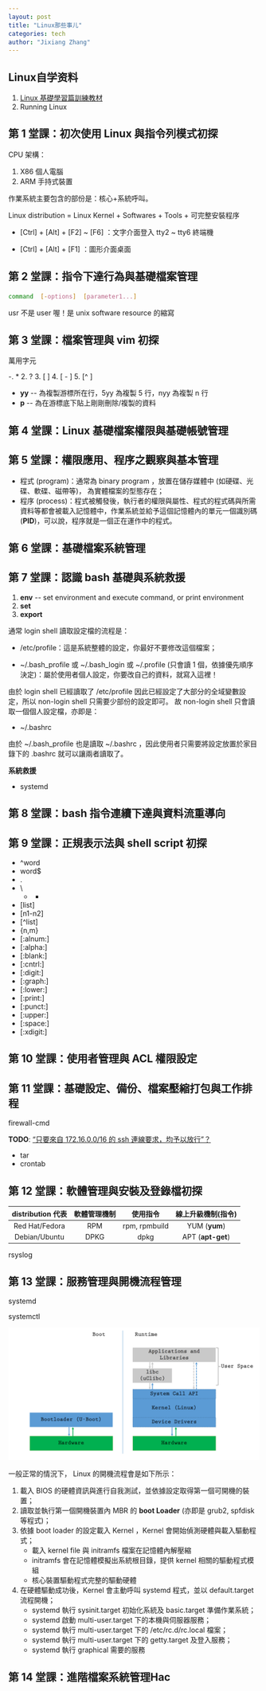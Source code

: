 ```yaml
---
layout: post
title: "Linux那些事儿"
categories: tech
author: "Jixiang Zhang"
---
```


## Linux自学资料

1. [Linux 基礎學習篇訓練教材](http://linux.vbird.org/linux_basic_train/)
2. Running Linux

## 第 1 堂課：初次使用 Linux 與指令列模式初探

CPU 架構：

1. X86 個人電腦
2. ARM 手持式裝置

作業系統主要包含的部份是：核心+系統呼叫。

Linux distribution = Linux Kernel + Softwares + Tools + 可完整安裝程序

- [Ctrl] + [Alt] + [F2] ~ [F6] ：文字介面登入 tty2 ~ tty6 終端機

- [Ctrl] + [Alt] + [F1] ：圖形介面桌面

## 第 2 堂課：指令下達行為與基礎檔案管理

```bash
command  [-options]  [parameter1...]
```

usr 不是 user 喔！是 unix software resource 的縮寫

## 第 3 堂課：檔案管理與 vim 初探

萬用字元

-. *
2. ?
3. [ ]
4. [ - ]
5. [^ ]

- **yy** -- 為複製游標所在行，5yy 為複製 5 行，nyy 為複製 n 行
- **p** -- 為在游標底下貼上剛剛刪除/複製的資料

## 第 4 堂課：Linux 基礎檔案權限與基礎帳號管理

## 第 5 堂課：權限應用、程序之觀察與基本管理

- 程式 (program)：通常為 binary program ，放置在儲存媒體中 (如硬碟、光碟、軟碟、磁帶等)， 為實體檔案的型態存在；
- 程序 (process)：程式被觸發後，執行者的權限與屬性、程式的程式碼與所需資料等都會被載入記憶體中，作業系統並給予這個記憶體內的單元一個識別碼 (**PID**)，可以說，程序就是一個正在運作中的程式。

## 第 6 堂課：基礎檔案系統管理

## 第 7 堂課：認識 bash 基礎與系統救援

1. **env** -- set environment and execute command, or print environment
2. **set**
3. **export**

通常 login shell 讀取設定檔的流程是：

- /etc/profile：這是系統整體的設定，你最好不要修改這個檔案；

- ~/.bash_profile 或 ~/.bash_login 或 ~/.profile (只會讀 1 個，依據優先順序決定)：屬於使用者個人設定，你要改自己的資料，就寫入這裡！

由於 login shell 已經讀取了 /etc/profile 因此已經設定了大部分的全域變數設定，所以 non-login shell 只需要少部份的設定即可。 故 non-login shell 只會讀取一個個人設定檔，亦即是：

- ~/.bashrc

由於 ~/.bash_profile 也是讀取 ~/.bashrc ，因此使用者只需要將設定放置於家目錄下的 .bashrc 就可以讓兩者讀取了。

**系統救援**

- systemd

## 第 8 堂課：bash 指令連續下達與資料流重導向

## 第 9 堂課：正規表示法與 shell script 初探

- ^word
- word$
- .
- \
    - *
- [list]
- [n1-n2]
- [^list]
- \{n,m\}
- [:alnum:]
- [:alpha:]
- [:blank:]
- [:cntrl:]
- [:digit:]
- [:graph:]
- [:lower:]
- [:print:]
- [:punct:]
- [:upper:]
- [:space:]
- [:xdigit:]

## 第 10 堂課：使用者管理與 ACL 權限設定

## 第 11 堂課：基礎設定、備份、檔案壓縮打包與工作排程

firewall-cmd

**TODO**: <u>“只要來自 172.16.0.0/16 的 ssh 連線要求，均予以放行”？</u>

- tar
- crontab

## 第 12 堂課：軟體管理與安裝及登錄檔初探

| distribution 代表 | 軟體管理機制 |   使用指令    | 線上升級機制(指令) |
| :---------------: | :----------: | :-----------: | :----------------: |
|  Red Hat/Fedora   |     RPM      | rpm, rpmbuild |   YUM (**yum**)    |
|   Debian/Ubuntu   |     DPKG     |     dpkg      | APT (**apt-get**)  |

rsyslog

## 第 13 堂課：服務管理與開機流程管理

systemd

systemctl

![HackTheWorld](images/HackTheWorld.png)

一般正常的情況下， Linux 的開機流程會是如下所示：

1. 載入 BIOS 的硬體資訊與進行自我測試，並依據設定取得第一個可開機的裝置；
2. 讀取並執行第一個開機裝置內 MBR 的 **boot Loader** (亦即是 grub2, spfdisk 等程式)；
3. 依據 boot loader 的設定載入 Kernel ，Kernel 會開始偵測硬體與載入驅動程式；
   - 載入 kernel file 與 initramfs 檔案在記憶體內解壓縮
   - initramfs 會在記憶體模擬出系統根目錄，提供 kernel 相關的驅動程式模組
   - 核心裝置驅動程式完整的驅動硬體
4. 在硬體驅動成功後，Kernel 會主動呼叫 systemd 程式，並以 default.target 流程開機；
   - systemd 執行 sysinit.target 初始化系統及 basic.target 準備作業系統；
   - systemd 啟動 multi-user.target 下的本機與伺服器服務；
   - systemd 執行 multi-user.target 下的 /etc/rc.d/rc.local 檔案；
   - systemd 執行 multi-user.target 下的 getty.target 及登入服務；
   - systemd 執行 graphical 需要的服務

## 第 14 堂課：進階檔案系統管理Hac
